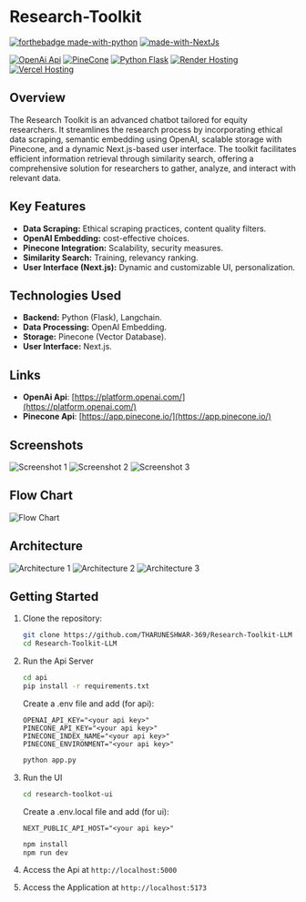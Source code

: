 # Research-Toolkit

[![forthebadge made-with-python](http://ForTheBadge.com/images/badges/made-with-python.svg)](https://www.python.org/)
[![made-with-NextJs](https://img.shields.io/badge/Made%20with-NextJs-1f425f.svg)](https://nextjs.org/)

[![OpenAi Api](https://img.shields.io/badge/OpenAI-Api-red.svg)]([https://shields.io/](https://platform.openai.com/))
[![PineCone](https://img.shields.io/badge/Pinecone-Package-red.svg)]([https://shields.io/](https://platform.openai.com/))
[![Python Flask](https://img.shields.io/badge/Python-Flask-red.svg)]([https://shields.io/](https://platform.openai.com/))
[![Render Hosting](https://img.shields.io/badge/Render-Hosting-red.svg)]([https://shields.io/](https://platform.openai.com/))
[![Vercel Hosting](https://img.shields.io/badge/Vercel-Hosting-red.svg)]([https://shields.io/](https://platform.openai.com/))



## Overview 
The Research Toolkit is an advanced chatbot tailored for equity researchers. It streamlines the research process by incorporating ethical data scraping, semantic embedding using OpenAI, scalable storage with Pinecone, and a dynamic Next.js-based user interface. The toolkit facilitates efficient information retrieval through similarity search, offering a comprehensive solution for researchers to gather, analyze, and interact with relevant data.

## Key Features
- **Data Scraping:** Ethical scraping practices, content quality filters.
- **OpenAI Embedding:** cost-effective choices.
- **Pinecone Integration:** Scalability, security measures.
- **Similarity Search:** Training, relevancy ranking.
- **User Interface (Next.js):** Dynamic and customizable UI, personalization.

## Technologies Used
- **Backend:** Python (Flask), Langchain.
- **Data Processing:** OpenAI Embedding.
- **Storage:** Pinecone (Vector Database).
- **User Interface:** Next.js.

## Links
- **OpenAi Api**: [https://platform.openai.com/](https://platform.openai.com/)
- **Pinecone Api**: [https://app.pinecone.io/](https://app.pinecone.io/)

## Screenshots
![Screenshot 1](https://github.com/THARUNESHWAR-369/Research-Toolkit-LLM/assets/84437531/ce849aea-52ff-44d3-ac40-802c84fc9473)
![Screenshot 2](https://github.com/THARUNESHWAR-369/Research-Toolkit-LLM/assets/84437531/3d3e3bbd-4dc3-48bf-a149-49447db9a023)
![Screenshot 3](https://github.com/THARUNESHWAR-369/Research-Toolkit-LLM/assets/84437531/75fd7ae5-bf2c-40c8-8d58-2cca7bac2546)

## Flow Chart
![Flow Chart](https://github.com/THARUNESHWAR-369/Research-Toolkit-LLM/assets/84437531/9a39d94c-31f5-4cc2-871a-fa5e06794bee)

## Architecture
![Architecture 1](https://github.com/THARUNESHWAR-369/Research-Toolkit-LLM/assets/84437531/696e0caa-475e-46e2-9dda-3a8a13e02467)
![Architecture 2](https://github.com/THARUNESHWAR-369/Research-Toolkit-LLM/assets/84437531/8add31ce-d770-44c3-8a6d-5c8df0f0ef92)
![Architecture 3](https://github.com/THARUNESHWAR-369/Research-Toolkit-LLM/assets/84437531/31535a70-743a-4509-aed8-d8da22ec9d1e)

## Getting Started
1. Clone the repository: 
    ```bash
    git clone https://github.com/THARUNESHWAR-369/Research-Toolkit-LLM
    cd Research-Toolkit-LLM
    ```

2. Run the Api Server
    ```bash
    cd api
    pip install -r requirements.txt
    ```

    Create a .env file and add (for api):
    ```env
    OPENAI_API_KEY="<your api key>"
    PINECONE_API_KEY="<your api key>"
    PINECONE_INDEX_NAME="<your api key>"
    PINECONE_ENVIRONMENT="<your api key>"
    ```

    ```bash
    python app.py
    ```

3. Run the UI
    ```bash
    cd research-toolkot-ui
    ```

    Create a .env.local file and add (for ui):
    ```env
    NEXT_PUBLIC_API_HOST="<your api key>"
    ```

    ```bash
    npm install
    npm run dev
    ```

4. Access the Api at `http://localhost:5000`
5. Access the Application at `http://localhost:5173`
